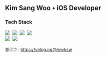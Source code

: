 ## Kim Sang Woo • iOS Developer
<h3>Tech Stack</h3>

<p>
 <img src="https://img.shields.io/badge/iOS-2E2E2E?style=flat-square&logo=apple&logoColor=white"/>&nbsp 
 <img src="https://img.shields.io/badge/Swift-FF4000?style=flat-square&logo=swift&logoColor=white"/>&nbsp 
 <img src="https://img.shields.io/badge/Android-31B404?style=flat-square&logo=Android&logoColor=white"/>&nbsp 
 <img src="https://img.shields.io/badge/Java-B45F04?style=flat-square&logo=java&logoColor=white"/>&nbsp 
<br>
 <img src="https://img.shields.io/badge/Python-3572A5?style=flat-square&logo=python&logoColor=white"/>&nbsp 
 <img src="https://img.shields.io/badge/C++-F34B7D?style=flat-square&logo=c%2B%2B&logoColor=white"/></a> &nbsp 
</p>

블로그 : https://velog.io/@heyksw
